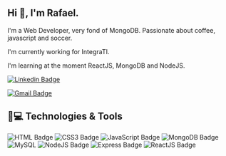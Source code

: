 ## Hi 👋, I'm Rafael.
I'm a Web Developer, very fond of MongoDB. Passionate about coffee, javascript and soccer.

I'm currently working for IntegraTI.

I'm learning at the moment ReactJS, MongoDB and NodeJS. 


[![Linkedin Badge](https://img.shields.io/badge/LinkedIn-0077B5?style=for-the-badge&logo=linkedin&logoColor=white&link=https://www.linkedin.com/in/rafael-padua-corona/)](https://www.linkedin.com/in/rafael-padua-corona/)

[![Gmail Badge](https://img.shields.io/badge/rafaelpadua07@gmail.com-c14438?style=flat-square&logo=Gmail&logoColor=white&link=mailto:rafaelpadua07@gmail.com)](mailto:rafaelpadua07@gmail.com)

## 🚀💻 Technologies & Tools

![HTML Badge](https://img.shields.io/badge/HTML5-E34F26?style=for-the-badge&logo=html5&logoColor=white)
![CSS3 Badge](https://img.shields.io/badge/CSS3-1572B6?style=for-the-badge&logo=css3&logoColor=white)
![JavaScript Badge](https://img.shields.io/badge/JavaScript-F7DF1E?style=for-the-badge&logo=javascript&logoColor=black)
![MongoDB Badge](https://img.shields.io/badge/MongoDB-4EA94B?style=for-the-badge&logo=mongodb&logoColor=white)
![MySQL](https://img.shields.io/badge/MySQL-00000F?style=for-the-badge&logo=mysql&logoColor=white)
![NodeJS Badge](https://img.shields.io/badge/Node.js-43853D?style=for-the-badge&logo=node.js&logoColor=white)
![Express Badge](https://img.shields.io/badge/Express.js-404D59?style=for-the-badge&logo=express&logoColor=white)
![ReactJS Badge](https://img.shields.io/badge/React-20232A?style=for-the-badge&logo=react&logoColor=61DAFB)
